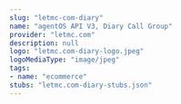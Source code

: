 ```yaml
---
slug: "letmc-com-diary"
name: "agentOS API V3, Diary Call Group"
provider: "letmc.com"
description: null
logo: "letmc.com-diary-logo.jpeg"
logoMediaType: "image/jpeg"
tags:
- name: "ecommerce"
stubs: "letmc.com-diary-stubs.json"
---
```

